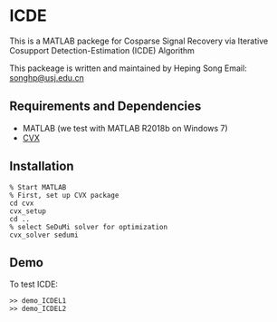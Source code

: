 # ICDE
This is a MATLAB packege for Cosparse Signal Recovery via Iterative Cosupport Detection-Estimation (ICDE) Algorithm


This packeage is written and maintained by Heping Song
Email: songhp@usj.edu.cn

## Requirements and Dependencies
- MATLAB (we test with MATLAB R2018b on Windows 7)
- [CVX](https://github.com/cvxr/CVX)

## Installation

	% Start MATLAB
	% First, set up CVX package
	cd cvx
	cvx_setup
	cd ..
	% select SeDuMi solver for optimization
	cvx_solver sedumi


## Demo

To test ICDE:

    >> demo_ICDEL1
    >> demo_ICDEL2

